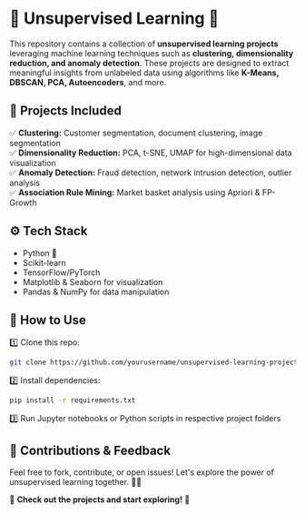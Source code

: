 
 # 📌 Unsupervised Learning 🎯  

This repository contains a collection of **unsupervised learning projects** leveraging machine learning techniques such as **clustering, dimensionality reduction, and anomaly detection**. These projects are designed to extract meaningful insights from unlabeled data using algorithms like **K-Means, DBSCAN, PCA, Autoencoders**, and more.  

## 🚀 Projects Included  
✅ **Clustering:** Customer segmentation, document clustering, image segmentation  
✅ **Dimensionality Reduction:** PCA, t-SNE, UMAP for high-dimensional data visualization  
✅ **Anomaly Detection:** Fraud detection, network intrusion detection, outlier analysis  
✅ **Association Rule Mining:** Market basket analysis using Apriori & FP-Growth  

## ⚙️ Tech Stack  
- Python 🐍  
- Scikit-learn  
- TensorFlow/PyTorch  
- Matplotlib & Seaborn for visualization  
- Pandas & NumPy for data manipulation  

## 📂 How to Use  
1️⃣ Clone this repo:  
```bash  
git clone https://github.com/yourusername/unsupervised-learning-projects.git  
```  
2️⃣ Install dependencies:  
```bash  
pip install -r requirements.txt  
```  
3️⃣ Run Jupyter notebooks or Python scripts in respective project folders  

## 📢 Contributions & Feedback  
Feel free to fork, contribute, or open issues! Let's explore the power of unsupervised learning together. 🚀✨  

🔗 **Check out the projects and start exploring!** 🎉

